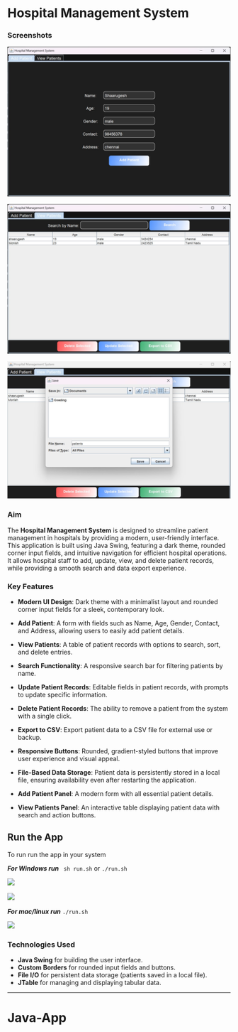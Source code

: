 

# Hospital Management System

### Screenshots

![Hospital Management System User Interface](jp.jpeg)


![Hospital Management System User Interface](jp2.jpeg)


![](j3.jpeg)

### Aim
The **Hospital Management System** is designed to streamline patient management in hospitals by providing a modern, user-friendly interface. This application is built using Java Swing, featuring a dark theme, rounded corner input fields, and intuitive navigation for efficient hospital operations. It allows hospital staff to add, update, view, and delete patient records, while providing a smooth search and data export experience.

### Key Features
- **Modern UI Design**: Dark theme with a minimalist layout and rounded corner input fields for a sleek, contemporary look.
- **Add Patient**: A form with fields such as Name, Age, Gender, Contact, and Address, allowing users to easily add patient details.
- **View Patients**: A table of patient records with options to search, sort, and delete entries.
- **Search Functionality**: A responsive search bar for filtering patients by name.
- **Update Patient Records**: Editable fields in patient records, with prompts to update specific information.
- **Delete Patient Records**: The ability to remove a patient from the system with a single click.
- **Export to CSV**: Export patient data to a CSV file for external use or backup.
- **Responsive Buttons**: Rounded, gradient-styled buttons that improve user experience and visual appeal.
- **File-Based Data Storage**: Patient data is persistently stored in a local file, ensuring availability even after restarting the application.




- **Add Patient Panel**: A modern form with all essential patient details.
- **View Patients Panel**: An interactive table displaying patient data with search and action buttons.

## Run the App
To run run the app in your system

***For Windows run***
```` sh run.sh````
or 
```./run.sh```

![](w1.png)

![](w2.png)


***For mac/linux run***
```./run.sh```

![](w3.png)



### Technologies Used
- **Java Swing** for building the user interface.
- **Custom Borders** for rounded input fields and buttons.
- **File I/O** for persistent data storage (patients saved in a local file).
- **JTable** for managing and displaying tabular data.

---

# Java-App
